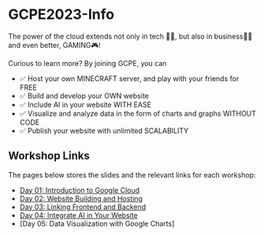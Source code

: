 # GCPE2023-Info

The power of the cloud extends not only in tech 👩‍💻, but also in business👨‍💼 and even better, GAMING🎮!

Curious to learn more? By joining GCPE, you can

* ✅ Host your own MINECRAFT server, and play with your friends for FREE
* ✅ Build and develop your OWN website
* ✅ Include AI in your website WITH EASE
* ✅ Visualize and analyze data in the form of charts and graphs WITHOUT CODE
* ✅ Publish your website with unlimited SCALABILITY

## Workshop Links

The pages below stores the slides and the relevant links for each workshop:

* [Day 01: Introduction to Google Cloud](./Day01/README.md)
* [Day 02: Website Building and Hosting](./Day02/README.md)
* [Day 03: Linking Frontend and Backend](./Day03/README.md)
* [Day 04: Integrate AI in Your Website](./Day04/README.md)
* [Day 05: Data Visualization with Google Charts]<!--(./Day05/README.md)-->
